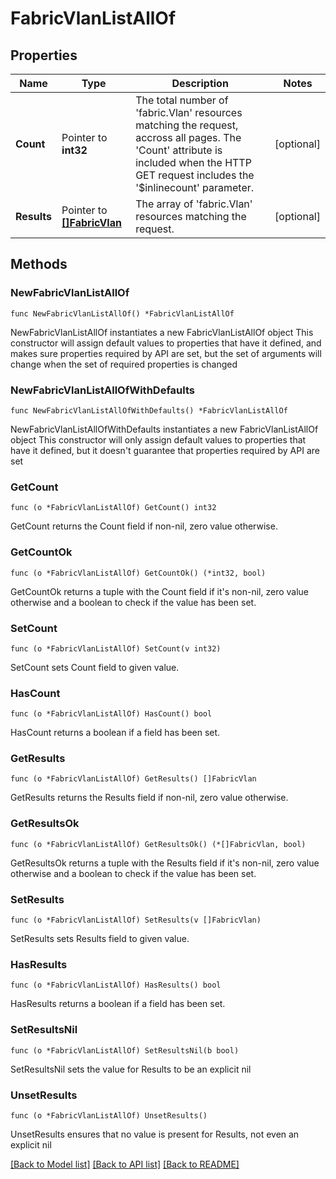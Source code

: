 # FabricVlanListAllOf

## Properties

Name | Type | Description | Notes
------------ | ------------- | ------------- | -------------
**Count** | Pointer to **int32** | The total number of &#39;fabric.Vlan&#39; resources matching the request, accross all pages. The &#39;Count&#39; attribute is included when the HTTP GET request includes the &#39;$inlinecount&#39; parameter. | [optional] 
**Results** | Pointer to [**[]FabricVlan**](fabric.Vlan.md) | The array of &#39;fabric.Vlan&#39; resources matching the request. | [optional] 

## Methods

### NewFabricVlanListAllOf

`func NewFabricVlanListAllOf() *FabricVlanListAllOf`

NewFabricVlanListAllOf instantiates a new FabricVlanListAllOf object
This constructor will assign default values to properties that have it defined,
and makes sure properties required by API are set, but the set of arguments
will change when the set of required properties is changed

### NewFabricVlanListAllOfWithDefaults

`func NewFabricVlanListAllOfWithDefaults() *FabricVlanListAllOf`

NewFabricVlanListAllOfWithDefaults instantiates a new FabricVlanListAllOf object
This constructor will only assign default values to properties that have it defined,
but it doesn't guarantee that properties required by API are set

### GetCount

`func (o *FabricVlanListAllOf) GetCount() int32`

GetCount returns the Count field if non-nil, zero value otherwise.

### GetCountOk

`func (o *FabricVlanListAllOf) GetCountOk() (*int32, bool)`

GetCountOk returns a tuple with the Count field if it's non-nil, zero value otherwise
and a boolean to check if the value has been set.

### SetCount

`func (o *FabricVlanListAllOf) SetCount(v int32)`

SetCount sets Count field to given value.

### HasCount

`func (o *FabricVlanListAllOf) HasCount() bool`

HasCount returns a boolean if a field has been set.

### GetResults

`func (o *FabricVlanListAllOf) GetResults() []FabricVlan`

GetResults returns the Results field if non-nil, zero value otherwise.

### GetResultsOk

`func (o *FabricVlanListAllOf) GetResultsOk() (*[]FabricVlan, bool)`

GetResultsOk returns a tuple with the Results field if it's non-nil, zero value otherwise
and a boolean to check if the value has been set.

### SetResults

`func (o *FabricVlanListAllOf) SetResults(v []FabricVlan)`

SetResults sets Results field to given value.

### HasResults

`func (o *FabricVlanListAllOf) HasResults() bool`

HasResults returns a boolean if a field has been set.

### SetResultsNil

`func (o *FabricVlanListAllOf) SetResultsNil(b bool)`

 SetResultsNil sets the value for Results to be an explicit nil

### UnsetResults
`func (o *FabricVlanListAllOf) UnsetResults()`

UnsetResults ensures that no value is present for Results, not even an explicit nil

[[Back to Model list]](../README.md#documentation-for-models) [[Back to API list]](../README.md#documentation-for-api-endpoints) [[Back to README]](../README.md)


